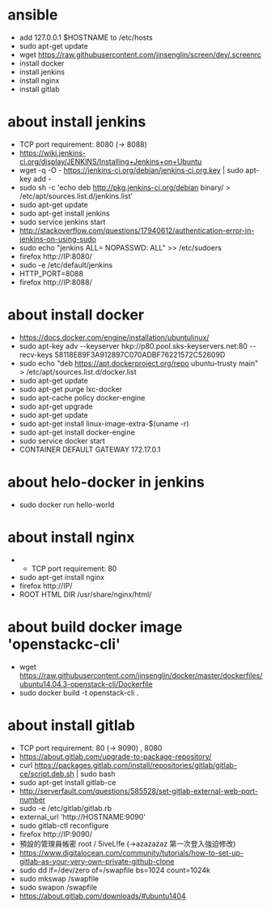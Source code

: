 # ansible

- add 127.0.0.1 $HOSTNAME to /etc/hosts
- sudo apt-get update
- wget https://raw.githubusercontent.com/jinsenglin/screen/dev/.screenrc
- install docker
- install jenkins
- install nginx
- install gitlab
 
# about install jenkins
- TCP port requirement: 8080 (-> 8088)
- https://wiki.jenkins-ci.org/display/JENKINS/Installing+Jenkins+on+Ubuntu
- wget -q -O - https://jenkins-ci.org/debian/jenkins-ci.org.key | sudo apt-key add -
- sudo sh -c 'echo deb http://pkg.jenkins-ci.org/debian binary/ > /etc/apt/sources.list.d/jenkins.list'
- sudo apt-get update
- sudo apt-get install jenkins
- sudo service jenkins start
- http://stackoverflow.com/questions/17940612/authentication-error-in-jenkins-on-using-sudo
- sudo echo "jenkins ALL= NOPASSWD: ALL" >> /etc/sudoers
- firefox http://IP:8080/
- sudo -e /etc/default/jenkins
- HTTP_PORT=8088
- firefox http://IP:8088/

# about install docker
- https://docs.docker.com/engine/installation/ubuntulinux/
- sudo apt-key adv --keyserver hkp://p80.pool.sks-keyservers.net:80 --recv-keys 58118E89F3A912897C070ADBF76221572C52609D
- sudo echo "deb https://apt.dockerproject.org/repo ubuntu-trusty main" > /etc/apt/sources.list.d/docker.list
- sudo apt-get update
- sudo apt-get purge lxc-docker
- sudo apt-cache policy docker-engine
- sudo apt-get upgrade
- sudo apt-get update
- sudo apt-get install linux-image-extra-$(uname -r)
- sudo apt-get install docker-engine
- sudo service docker start
- CONTAINER DEFAULT GATEWAY 172.17.0.1

# about helo-docker in jenkins
- sudo docker run hello-world

# about install nginx
- - TCP port requirement: 80
- sudo apt-get install nginx
- firefox http://IP/
- ROOT HTML DIR /usr/share/nginx/html/

# about build docker image 'openstackc-cli'
- wget https://raw.githubusercontent.com/jinsenglin/docker/master/dockerfiles/ubuntu14.04.3-openstack-cli/Dockerfile
- sudo docker build -t openstack-cli .
 
# about install gitlab
- TCP port requirement: 80 (-> 9090) , 8080
- https://about.gitlab.com/upgrade-to-package-repository/
- curl https://packages.gitlab.com/install/repositories/gitlab/gitlab-ce/script.deb.sh | sudo bash
- sudo apt-get install gitlab-ce
- http://serverfault.com/questions/585528/set-gitlab-external-web-port-number
- sudo -e /etc/gitlab/gitlab.rb
- external_url 'http://HOSTNAME:9090'
- sudo gitlab-ctl reconfigure
- firefox http://IP:9090/
- 預設的管理員帳密 root / 5iveL!fe (->azazazaz 第一次登入強迫修改)
- https://www.digitalocean.com/community/tutorials/how-to-set-up-gitlab-as-your-very-own-private-github-clone
- sudo dd if=/dev/zero of=/swapfile bs=1024 count=1024k
- sudo mkswap /swapfile
- sudo swapon /swapfile
- https://about.gitlab.com/downloads/#ubuntu1404
